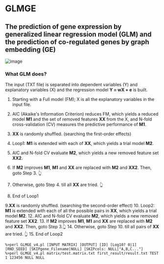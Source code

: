 # GLMGE
## The prediction of gene expression by generalized linear regression model (GLM) and the prediction of co-regulated genes by graph embedding (GE)
![image](https://github.com/Park-Sung-Joon/GLMGE/assets/52985953/afedbb99-cfcc-4564-b751-1b0d1b215bf0)

### What GLM does?
The input (TXT file) is separated into dependent variables (Y) and explanatory variables (X) and the regression model **Y = wX + e** is built.
1. Starting with a Full model (FM); X is all the explanatory variables in the input file.
2. AIC (Akaike's Information Criterion) reduces FM, which yields a reduced model **M1** and the set of removed features **XX** from the X, and N-fold cross-validation (CV) measures the predictive performance of **M1**.
  
3. **XX** is randomly shuffled. (searching the first-order effects)
4. Loop1: **M1** is extended with each of **XX**, which yields a trial model **M2**.
5. AIC and N-fold CV evaluate **M2**, which yields a new removed feature set **XX2**.
6. If **M2** improves **M1**, **M1** and **XX** are replaced with **M2** and **XX2**. Then, goto Step 3. :point_up_2:
7. Otherwise, goto Step 4. till all **XX** are tried. :point_up_2: 
8. End of Loop1

9.**XX** is randomly shuffled. (searching the second-order effect)
10. Loop2: **M1** is extended with each of all the possible pairs in **XX**, which yields a trial model **M2**.
12. AIC and N-fold CV evaluate **M2**, which yields a new removed feature set **XX2**.
13. If **M2** improves **M1**, **M1** and **XX** are replaced with **M2** and **XX2**. Then, goto Step 3.:point_up_2:
14. Otherwise, goto Step 10. till all pairs of **XX** are tried. :point_up_2:
15. End of Loop2

```
%>perl GLMGE_v4.pl [INPUT MATRIX] [OUTPUT] [ID] [Log10? 0|1] [RND_SEED] [SKIPgene_Filename|NULL] [SKIPcols: NULL|"A,B,C..."]
%>perl GLMGE_v4.pl matrix/test.matrix.txt first_result/result.txt TEST 1 123456 NULL NULL
```
